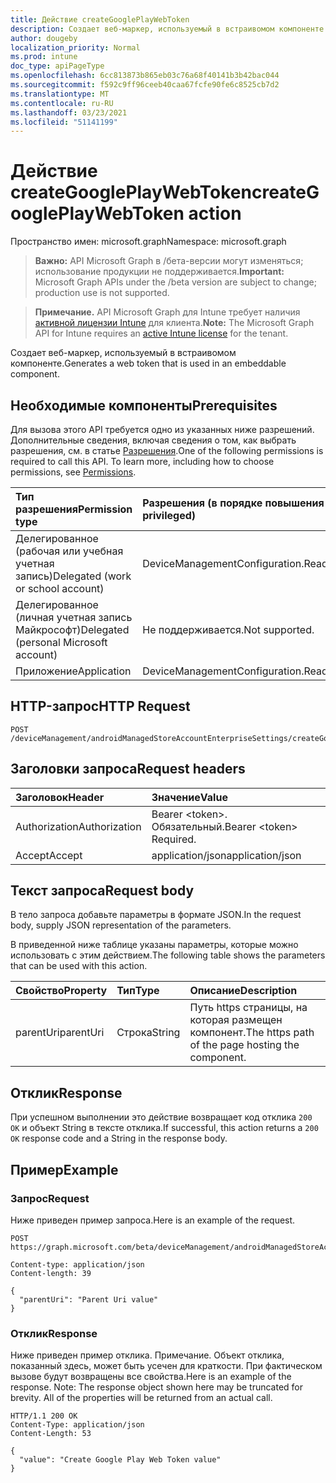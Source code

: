 ```yaml
---
title: Действие createGooglePlayWebToken
description: Создает веб-маркер, используемый в встраивомом компоненте.
author: dougeby
localization_priority: Normal
ms.prod: intune
doc_type: apiPageType
ms.openlocfilehash: 6cc813873b865eb03c76a68f40141b3b42bac044
ms.sourcegitcommit: f592c9ff96ceeb40caa67fcfe90fe6c8525cb7d2
ms.translationtype: MT
ms.contentlocale: ru-RU
ms.lasthandoff: 03/23/2021
ms.locfileid: "51141199"
---
```

# <a name="creategoogleplaywebtoken-action"></a><span data-ttu-id="0b31b-103">Действие createGooglePlayWebToken</span><span class="sxs-lookup"><span data-stu-id="0b31b-103">createGooglePlayWebToken action</span></span>

<span data-ttu-id="0b31b-104">Пространство имен: microsoft.graph</span><span class="sxs-lookup"><span data-stu-id="0b31b-104">Namespace: microsoft.graph</span></span>

> <span data-ttu-id="0b31b-105">**Важно:** API Microsoft Graph в /бета-версии могут изменяться; использование продукции не поддерживается.</span><span class="sxs-lookup"><span data-stu-id="0b31b-105">**Important:** Microsoft Graph APIs under the /beta version are subject to change; production use is not supported.</span></span>

> <span data-ttu-id="0b31b-106">**Примечание.** API Microsoft Graph для Intune требует наличия [активной лицензии Intune](https://go.microsoft.com/fwlink/?linkid=839381) для клиента.</span><span class="sxs-lookup"><span data-stu-id="0b31b-106">**Note:** The Microsoft Graph API for Intune requires an [active Intune license](https://go.microsoft.com/fwlink/?linkid=839381) for the tenant.</span></span>

<span data-ttu-id="0b31b-107">Создает веб-маркер, используемый в встраивомом компоненте.</span><span class="sxs-lookup"><span data-stu-id="0b31b-107">Generates a web token that is used in an embeddable component.</span></span>

## <a name="prerequisites"></a><span data-ttu-id="0b31b-108">Необходимые компоненты</span><span class="sxs-lookup"><span data-stu-id="0b31b-108">Prerequisites</span></span>
<span data-ttu-id="0b31b-p101">Для вызова этого API требуется одно из указанных ниже разрешений. Дополнительные сведения, включая сведения о том, как выбрать разрешения, см. в статье [Разрешения](/graph/permissions-reference).</span><span class="sxs-lookup"><span data-stu-id="0b31b-p101">One of the following permissions is required to call this API. To learn more, including how to choose permissions, see [Permissions](/graph/permissions-reference).</span></span>

|<span data-ttu-id="0b31b-111">Тип разрешения</span><span class="sxs-lookup"><span data-stu-id="0b31b-111">Permission type</span></span>|<span data-ttu-id="0b31b-112">Разрешения (в порядке повышения привилегий)</span><span class="sxs-lookup"><span data-stu-id="0b31b-112">Permissions (from least to most privileged)</span></span>|
|:---|:---|
|<span data-ttu-id="0b31b-113">Делегированное (рабочая или учебная учетная запись)</span><span class="sxs-lookup"><span data-stu-id="0b31b-113">Delegated (work or school account)</span></span>|<span data-ttu-id="0b31b-114">DeviceManagementConfiguration.ReadWrite.All</span><span class="sxs-lookup"><span data-stu-id="0b31b-114">DeviceManagementConfiguration.ReadWrite.All</span></span>|
|<span data-ttu-id="0b31b-115">Делегированное (личная учетная запись Майкрософт)</span><span class="sxs-lookup"><span data-stu-id="0b31b-115">Delegated (personal Microsoft account)</span></span>|<span data-ttu-id="0b31b-116">Не поддерживается.</span><span class="sxs-lookup"><span data-stu-id="0b31b-116">Not supported.</span></span>|
|<span data-ttu-id="0b31b-117">Приложение</span><span class="sxs-lookup"><span data-stu-id="0b31b-117">Application</span></span>|<span data-ttu-id="0b31b-118">DeviceManagementConfiguration.ReadWrite.All</span><span class="sxs-lookup"><span data-stu-id="0b31b-118">DeviceManagementConfiguration.ReadWrite.All</span></span>|

## <a name="http-request"></a><span data-ttu-id="0b31b-119">HTTP-запрос</span><span class="sxs-lookup"><span data-stu-id="0b31b-119">HTTP Request</span></span>
<!-- {
  "blockType": "ignored"
}
-->
``` http
POST /deviceManagement/androidManagedStoreAccountEnterpriseSettings/createGooglePlayWebToken
```

## <a name="request-headers"></a><span data-ttu-id="0b31b-120">Заголовки запроса</span><span class="sxs-lookup"><span data-stu-id="0b31b-120">Request headers</span></span>
|<span data-ttu-id="0b31b-121">Заголовок</span><span class="sxs-lookup"><span data-stu-id="0b31b-121">Header</span></span>|<span data-ttu-id="0b31b-122">Значение</span><span class="sxs-lookup"><span data-stu-id="0b31b-122">Value</span></span>|
|:---|:---|
|<span data-ttu-id="0b31b-123">Authorization</span><span class="sxs-lookup"><span data-stu-id="0b31b-123">Authorization</span></span>|<span data-ttu-id="0b31b-124">Bearer &lt;token&gt;. Обязательный.</span><span class="sxs-lookup"><span data-stu-id="0b31b-124">Bearer &lt;token&gt; Required.</span></span>|
|<span data-ttu-id="0b31b-125">Accept</span><span class="sxs-lookup"><span data-stu-id="0b31b-125">Accept</span></span>|<span data-ttu-id="0b31b-126">application/json</span><span class="sxs-lookup"><span data-stu-id="0b31b-126">application/json</span></span>|

## <a name="request-body"></a><span data-ttu-id="0b31b-127">Текст запроса</span><span class="sxs-lookup"><span data-stu-id="0b31b-127">Request body</span></span>
<span data-ttu-id="0b31b-128">В тело запроса добавьте параметры в формате JSON.</span><span class="sxs-lookup"><span data-stu-id="0b31b-128">In the request body, supply JSON representation of the parameters.</span></span>

<span data-ttu-id="0b31b-129">В приведенной ниже таблице указаны параметры, которые можно использовать с этим действием.</span><span class="sxs-lookup"><span data-stu-id="0b31b-129">The following table shows the parameters that can be used with this action.</span></span>

|<span data-ttu-id="0b31b-130">Свойство</span><span class="sxs-lookup"><span data-stu-id="0b31b-130">Property</span></span>|<span data-ttu-id="0b31b-131">Тип</span><span class="sxs-lookup"><span data-stu-id="0b31b-131">Type</span></span>|<span data-ttu-id="0b31b-132">Описание</span><span class="sxs-lookup"><span data-stu-id="0b31b-132">Description</span></span>|
|:---|:---|:---|
|<span data-ttu-id="0b31b-133">parentUri</span><span class="sxs-lookup"><span data-stu-id="0b31b-133">parentUri</span></span>|<span data-ttu-id="0b31b-134">Строка</span><span class="sxs-lookup"><span data-stu-id="0b31b-134">String</span></span>|<span data-ttu-id="0b31b-135">Путь https страницы, на которая размещен компонент.</span><span class="sxs-lookup"><span data-stu-id="0b31b-135">The https path of the page hosting the component.</span></span>|



## <a name="response"></a><span data-ttu-id="0b31b-136">Отклик</span><span class="sxs-lookup"><span data-stu-id="0b31b-136">Response</span></span>
<span data-ttu-id="0b31b-137">При успешном выполнении это действие возвращает код отклика `200 OK` и объект String в тексте отклика.</span><span class="sxs-lookup"><span data-stu-id="0b31b-137">If successful, this action returns a `200 OK` response code and a String in the response body.</span></span>

## <a name="example"></a><span data-ttu-id="0b31b-138">Пример</span><span class="sxs-lookup"><span data-stu-id="0b31b-138">Example</span></span>

### <a name="request"></a><span data-ttu-id="0b31b-139">Запрос</span><span class="sxs-lookup"><span data-stu-id="0b31b-139">Request</span></span>
<span data-ttu-id="0b31b-140">Ниже приведен пример запроса.</span><span class="sxs-lookup"><span data-stu-id="0b31b-140">Here is an example of the request.</span></span>
``` http
POST https://graph.microsoft.com/beta/deviceManagement/androidManagedStoreAccountEnterpriseSettings/createGooglePlayWebToken

Content-type: application/json
Content-length: 39

{
  "parentUri": "Parent Uri value"
}
```

### <a name="response"></a><span data-ttu-id="0b31b-141">Отклик</span><span class="sxs-lookup"><span data-stu-id="0b31b-141">Response</span></span>
<span data-ttu-id="0b31b-p102">Ниже приведен пример отклика. Примечание. Объект отклика, показанный здесь, может быть усечен для краткости. При фактическом вызове будут возвращены все свойства.</span><span class="sxs-lookup"><span data-stu-id="0b31b-p102">Here is an example of the response. Note: The response object shown here may be truncated for brevity. All of the properties will be returned from an actual call.</span></span>
``` http
HTTP/1.1 200 OK
Content-Type: application/json
Content-Length: 53

{
  "value": "Create Google Play Web Token value"
}
```




